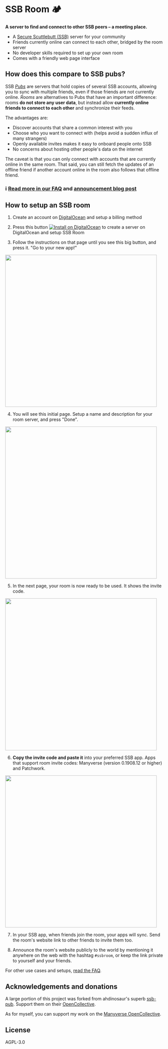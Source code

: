 # SSB Room 🏕

**A server to find and connect to other SSB peers – a meeting place.**

- A [Secure Scuttlebutt (SSB)](https://www.scuttlebutt.nz) server for your community
- Friends currently online can connect to each other, bridged by the room server
- No developer skills required to set up your own room
- Comes with a friendly web page interface

## How does this compare to SSB pubs?

SSB [*Pubs*](https://www.scuttlebutt.nz/concepts/pub) are servers that hold copies of several SSB accounts, allowing you to sync with multiple friends, even if those friends are not currently online. *Rooms* are alternatives to Pubs that have an important difference: rooms **do not store any user data**, but instead allow **currently online friends to connect to each other** and synchronize their feeds.

The advantages are:

- Discover accounts that share a common interest with you
- Choose who you want to connect with (helps avoid a sudden influx of many strangers)
- Openly available invites makes it easy to onboard people onto SSB
- No concerns about hosting other people's data on the internet

The caveat is that you can only connect with accounts that are currently online in the same room. That said, you can still fetch the updates of an offline friend if another account online in the room also follows that offline friend.

### ℹ️ [Read more in our FAQ](./FAQ.md) and [announcement blog post](https://www.manyver.se/blog/announcing-ssb-rooms)

## How to setup an SSB room

1. Create an account on [DigitalOcean](https://www.digitalocean.com/) and setup a billing method

2. Press this button [![Install on DigitalOcean](http://legacy-installer.butt.nz/button.svg)](http://legacy-installer.butt.nz/install?url=https://github.com/staltz/ssb-room) to create a server on DigitalOcean and setup SSB Room

3. Follow the instructions on that page until you see this big button, and press it. "Go to your new app!"

<img src="./screenshots/step-1.png" width="480">

4. You will see this initial page. Setup a name and description for your room server, and press "Done".

<img src="./screenshots/step-2.png" width="480">

5. In the next page, your room is now ready to be used. It shows the invite code.

<img src="./screenshots/ready.png" width="480">

6. **Copy the invite code and paste it** into your preferred SSB app. Apps that support room invite codes: Manyverse (version 0.1908.12 or higher) and Patchwork.

<img src="./screenshots/rooms-manyverse.png" width="480">

7. In your SSB app, when friends join the room, your apps will sync. Send the room's website link to other friends to invite them too.

8. Announce the room's website publicly to the world by mentioning it anywhere on the web with the hashtag `#ssbroom`, or keep the link private to yourself and your friends.

For other use cases and setups, [read the FAQ](./FAQ.md).

## Acknowledgements and donations

A large portion of this project was forked from ahdinosaur's superb [ssb-pub](https://github.com/ahdinosaur/ssb-pub). Support them on their [OpenCollective](https://opencollective.com/sunrise-choir).

As for myself, you can support my work on the [Manyverse OpenCollective](https://opencollective.com/manyverse).

## License

AGPL-3.0
